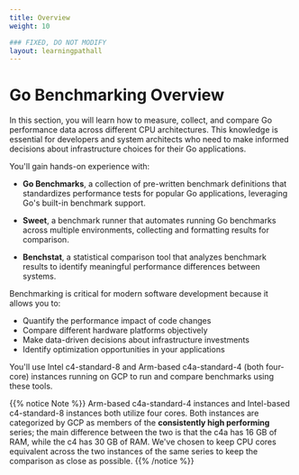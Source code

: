 ```yaml
---
title: Overview
weight: 10

### FIXED, DO NOT MODIFY
layout: learningpathall
---
```


# Go Benchmarking Overview

In this section, you will learn how to measure, collect, and compare Go performance data across different CPU architectures. This knowledge is essential for developers and system architects who need to make informed decisions about infrastructure choices for their Go applications.

You'll gain hands-on experience with:

- **Go Benchmarks**, a collection of pre-written benchmark definitions that standardizes performance tests for popular Go applications, leveraging Go's built-in benchmark support.

- **Sweet**, a benchmark runner that automates running Go benchmarks across multiple environments, collecting and formatting results for comparison.

- **Benchstat**, a statistical comparison tool that analyzes benchmark results to identify meaningful performance differences between systems.

Benchmarking is critical for modern software development because it allows you to:
- Quantify the performance impact of code changes
- Compare different hardware platforms objectively
- Make data-driven decisions about infrastructure investments
- Identify optimization opportunities in your applications

You'll use Intel c4-standard-8 and Arm-based c4a-standard-4 (both four-core) instances running on GCP to run and compare benchmarks using these tools.

{{% notice Note %}}
Arm-based c4a-standard-4 instances and Intel-based c4-standard-8 instances both utilize four cores. Both instances are categorized by GCP as members of the **consistently high performing** series; the main difference between the two is that the c4a has 16 GB of RAM, while the c4 has 30 GB of RAM. We've chosen to keep CPU cores equivalent across the two instances of the same series to keep the comparison as close as possible.
{{% /notice %}}   



